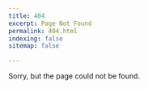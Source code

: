 ```yaml
---
title: 404
excerpt: Page Not Found
permalink: 404.html
indexing: false
sitemap: false

---
```

Sorry, but the page could not be found.